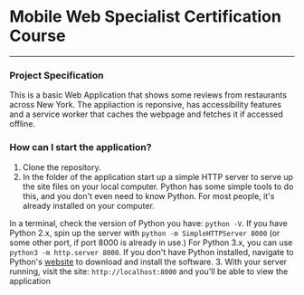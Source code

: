 # Mobile Web Specialist Certification Course
---
### Project Specification

This is a basic Web Application that shows some reviews from restaurants across New York. The appliaction is reponsive, has accessibility features and a service worker that caches the webpage and fetches it if accessed offline.

### How can I start the application?
1. Clone the repository.
2. In the folder of the application start up a simple HTTP server to serve up the site files on your local computer. Python has some simple tools to do this, and you don't even need to know Python. For most people, it's already installed on your computer. 

In a terminal, check the version of Python you have: `python -V`. If you have Python 2.x, spin up the server with `python -m SimpleHTTPServer 8000` (or some other port, if port 8000 is already in use.) For Python 3.x, you can use `python3 -m http.server 8000`. If you don't have Python installed, navigate to Python's [website](https://www.python.org/) to download and install the software.
3. With your server running, visit the site: `http://localhost:8000` and you'll be able to view the application
